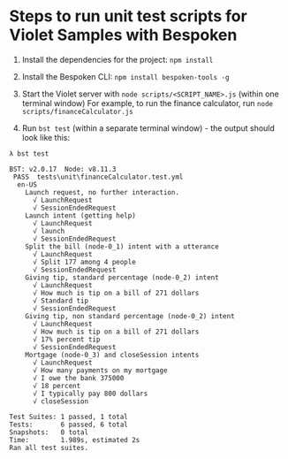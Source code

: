 # Steps to run unit test scripts for Violet Samples with Bespoken
1. Install the dependencies for the project: `npm install`
2. Install the Bespoken CLI: `npm install bespoken-tools -g`
3. Start the Violet server with `node scripts/<SCRIPT_NAME>.js` (within one terminal window)
For example, to run the finance calculator, run `node scripts/financeCalculator.js`

4. Run `bst test` (within a separate terminal window) - the output should look like this:
```console
λ bst test

BST: v2.0.17  Node: v8.11.3
 PASS  tests\unit\financeCalculator.test.yml
  en-US
    Launch request, no further interaction.
      √ LaunchRequest
      √ SessionEndedRequest
    Launch intent (getting help)
      √ LaunchRequest
      √ launch
      √ SessionEndedRequest
    Split the bill (node-0_1) intent with a utterance
      √ LaunchRequest
      √ Split 177 among 4 people
      √ SessionEndedRequest
    Giving tip, standard percentage (node-0_2) intent
      √ LaunchRequest
      √ How much is tip on a bill of 271 dollars
      √ Standard tip
      √ SessionEndedRequest
    Giving tip, non standard percentage (node-0_2) intent
      √ LaunchRequest
      √ How much is tip on a bill of 271 dollars
      √ 17% percent tip
      √ SessionEndedRequest
    Mortgage (node-0_3) and closeSession intents
      √ LaunchRequest
      √ How many payments on my mortgage
      √ I owe the bank 375000
      √ 18 percent
      √ I typically pay 800 dollars
      √ closeSession

Test Suites: 1 passed, 1 total
Tests:       6 passed, 6 total
Snapshots:   0 total
Time:        1.989s, estimated 2s
Ran all test suites.
```
